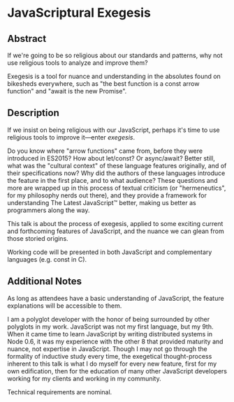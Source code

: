 # JavaScriptural Exegesis

## Abstract

If we're going to be so religious about our standards and patterns, why not use religious tools to analyze and improve them?

Exegesis is a tool for nuance and understanding in the absolutes found on bikesheds everywhere, such as "the best function is a const arrow function" and "await is the new Promise".

## Description

If we insist on being religious with our JavaScript, perhaps it's time to use religious tools to improve it—enter _exegesis_.

Do you know where "arrow functions" came from, before they were introduced in ES2015? How about let/const? Or async/await? Better still, what was the "cultural context" of these language features originally, and of their specifications now? Why did the authors of these languages introduce the feature in the first place, and to what audience? These questions and more are wrapped up in this process of textual criticism (or "hermeneutics", for my philosophy nerds out there), and they provide a framework for understanding The Latest JavaScript™ better, making us better as programmers along the way.

This talk is about the process of exegesis, applied to some exciting current and forthcoming features of JavaScript, and the nuance we can glean from those storied origins.

Working code will be presented in both JavaScript and complementary languages (e.g. const in C).

## Additional Notes

As long as attendees have a basic understanding of JavaScript, the feature explanations will be accessible to them.

I am a polyglot developer with the honor of being surrounded by other polyglots in my work. JavaScript was not my first language, but my 9th. When it came time to learn JavaScript by writing distributed systems in Node 0.6, it was my experience with the other 8 that provided maturity and nuance, not expertise in JavaScript. Though I may not go through the formality of inductive study every time, the exegetical thought-process inherent to this talk is what I do myself for every new feature, first for my own edification, then for the education of many other JavaScript developers working for my clients and working in my community.

Technical requirements are nominal.
